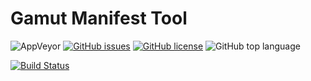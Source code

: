 # Gamut Manifest Tool

![AppVeyor](https://ci.appveyor.com/api/projects/status/github/repasscloud/) [![GitHub issues](https://img.shields.io/github/issues/repasscloud/Get.URLStatusCode)](https://github.com/repasscloud/Get.URLStatusCode/issues) [![GitHub license](https://img.shields.io/github/license/repasscloud/Get.URLStatusCode)](https://github.com/repasscloud/Get.URLStatusCode/blob/master/LICENSE) ![GitHub top language](https://img.shields.io/github/languages/top/repasscloud/Get.URLStatusCode)

[![Build Status](https://travis-ci.org/repasscloud/GamutManifestTool.svg?branch=master)](https://travis-ci.org/repasscloud/GamutManifestTool)


